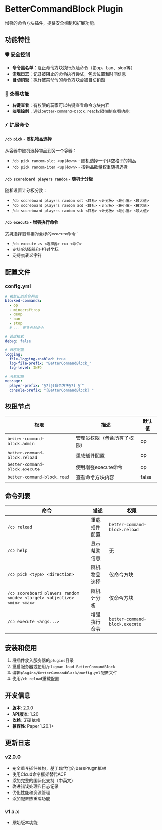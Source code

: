 # BetterCommandBlock Plugin

增强的命令方块插件，提供安全控制和扩展功能。

## 功能特性

### 🛡️ 安全控制
- **命令黑名单**：阻止命令方块执行危险命令（如op、ban、stop等）
- **违规日志**：记录被阻止的命令执行尝试，包含位置和时间信息
- **自动销毁**：执行被禁命令的命令方块会被自动销毁

### 👀 查看功能
- **右键查看**：有权限的玩家可以右键查看命令方块内容
- **权限控制**：通过`better-command-block.read`权限控制查看功能

### ⚡ 扩展命令

#### `/cb pick` - 随机物品选择
从容器中随机选择物品到另一个容器：
- `/cb pick random-slot <up|down>` - 随机选择一个非空格子的物品
- `/cb pick random-item <up|down>` - 按物品数量权重随机选择

#### `/cb scoreboard players random` - 随机计分板
随机设置计分板分数：
- `/cb scoreboard players random set <目标> <计分板> <最小值> <最大值>`
- `/cb scoreboard players random add <目标> <计分板> <最小值> <最大值>`
- `/cb scoreboard players random sub <目标> <计分板> <最小值> <最大值>`

#### `/cb execute` - 增强执行命令
支持选择器和相对坐标的execute命令：
- `/cb execute as <选择器> run <命令>`
- 支持`@`选择器和`~`相对坐标
- 支持`@@`转义字符

## 配置文件

### config.yml
```yaml
# 被禁止的命令列表
blocked-commands:
  - op
  - minecraft:op
  - deop
  - ban
  - stop
  # ... 更多危险命令

# 调试模式
debug: false

# 日志配置
logging:
  file-logging-enabled: true
  log-file-prefix: "BetterCommandBlock_"
  log-level: INFO

# 消息配置
message:
  player-prefix: "§7[§6命令方块§7] §f"
  console-prefix: "[BetterCommandBlock] "
```

## 权限节点

| 权限 | 描述 | 默认值 |
|------|------|--------|
| `better-command-block.admin` | 管理员权限（包含所有子权限） | op |
| `better-command-block.reload` | 重载插件配置 | op |
| `better-command-block.execute` | 使用增强execute命令 | op |
| `better-command-block.read` | 查看命令方块内容 | false |

## 命令列表

| 命令 | 描述 | 权限 |
|------|------|------|
| `/cb reload` | 重载插件配置 | `better-command-block.reload` |
| `/cb help` | 显示帮助信息 | 无 |
| `/cb pick <type> <direction>` | 随机物品选择 | 仅命令方块 |
| `/cb scoreboard players random <mode> <target> <objective> <min> <max>` | 随机计分板 | 仅命令方块 |
| `/cb execute <args...>` | 增强执行命令 | `better-command-block.execute` |

## 安装和使用

1. 将插件放入服务器的`plugins`目录
2. 重启服务器或使用`/plugman load BetterCommandBlock`
3. 编辑`plugins/BetterCommandBlock/config.yml`配置文件
4. 使用`/cb reload`重载配置

## 开发信息

- **版本**: 2.0.0
- **API版本**: 1.20
- **依赖**: 无硬依赖
- **兼容性**: Paper 1.20.1+

## 更新日志

### v2.0.0
- 完全重写插件架构，基于现代化的BasePlugin框架
- 使用Cloud命令框架替代ACF
- 添加完整的国际化支持（中英文）
- 改进错误处理和日志记录
- 优化性能和资源管理
- 添加配置热重载功能

### v1.x.x
- 原始版本功能
